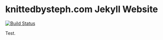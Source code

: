 # knittedbysteph.com Jekyll Website

[![Build Status](https://travis-ci.org/devoctomy/knittedbysteph.com.svg?branch=master)](https://travis-ci.org/devoctomy/knittedbysteph.com)

Test.
